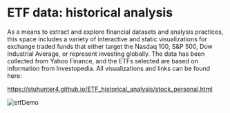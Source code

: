 # ETF data: historical analysis

As a means to extract and explore financial datasets and analysis practices, this space includes a variety of interactive and static visualizations for exchange traded funds that either target the Nasdaq 100, S&P 500, Dow Industrial Average, or represent investing globally.  The data has been collected from Yahoo Finance, and the ETFs selected are based on information from Investopedia.  All visualizations and links can be found here:

https://stuhunter4.github.io/ETF_historical_analysis/stock_personal.html

![etfDemo](images/etfDemo.gif)